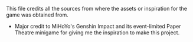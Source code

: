 This file credits all the sources from where the assets or inspiration for the game was obtained from.
- Major credit to MiHoYo's Genshin Impact and its event-limited Paper Theatre minigame for giving me the inspiration to make this project.
